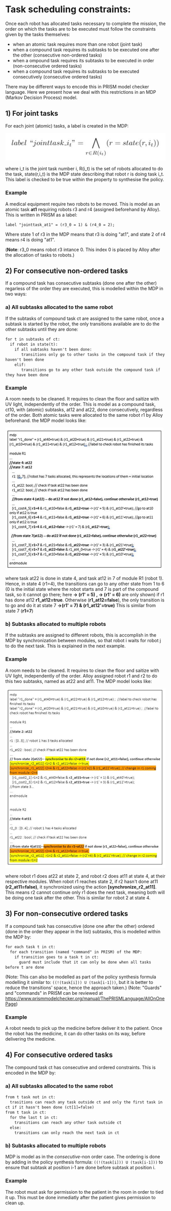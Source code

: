 # Task scheduling constraints:

Once each robot has allocated tasks necessary to complete the mission, the order on which the tasks are to be executed must follow the constraints given by the tasks themselves:

- when an atomic task requires more than one robot (joint task)
- when a compound task requires its subtasks to be executed one after the other (consecutive non-ordered tasks)
- when a ompound task requires its subtasks to be executed in order (non-consecutive ordered tasks)
- when a compound task requires its subtasks to be executed consecutively (consecutive ordered tasks)

There may be different ways to encode this in PRISM model checker language. Here we present how we deal with this restrictions in an MDP (Markov Decision Process) model.

## 1) For joint tasks

For each joint (atomic) tasks, a label is created in the MDP:

![Diagram](https://github.com/Gricel-lee/Scheduling-Multi-robot-Missions-with-JointTasks/blob/master/MDP%20generation%20in%20PRISM/jointtask.JPG)

[//]: # (this equation was done in latex and pasted as image here. \begin{equation}label\ ``jointtask\_i_t" = \bigwedge_{ r\in R ...)


where i_t is the joint task number i, R(i_t) is the set of robots allocated to do the task, state(r,i_t) is the MDP state describing that robot r is doing task i_t.
This label is checked to be true within the property to synthesise the policy.

### Example
A medical equipment require two robots to be moved. 
This is model as an atomic task **at1** requiring robots r3 and r4 (assigned beforehand by Alloy). This is written in PRISM as a label:
```
label "jointtask_at1" = (r3_0 = 1) & (r4_0 = 2);
```
Where state 1 of r3 in the MDP means that r3 is doing "at1", and state 2 of r4 means r4 is doing "at1".

(**Note**: r3_0 means robot r3 intance 0. This index 0 is placed by Alloy after the allocation of tasks to robots.)



## 2) For consecutive non-ordered tasks
If a compound task has consecutive subtasks (done one after the other) regarless of the order they are executed, this is modelled within the MDP in two ways:
### a) All subtasks allocated to the same robot
If the subtasks of compound task ct are assigned to the same robot, once a subtask is started by the robot, the only transitions available are to do the other subtasks until they are done:
```
for t in subtasks of ct:
  if robot in state(t):
    if all subtasks haven't been done:
       transitions only go to other tasks in the compound task if they haven't been done
    elif:
       transitions go to any other task outside the compound task if they have been done
```
### Example 
A room needs to be cleaned. It requires to clean the floor and saitize with UV light, independently of the order.
This is model as a compound task, ct10, with (atomic) subtasks, at12 and at22, done consecutively, regardless of the order. Both atomic tasks were allocated to the same robot r1 by Alloy beforehand. the MDP model looks like:


![Diagram](https://github.com/Gricel-lee/Scheduling-Multi-robot-Missions-with-JointTasks/blob/master/MDP%20generation%20in%20PRISM/consecutive1.JPG)

where task at22 is done in state 4, and task at12 in 7 of module R1 (robot 1). Hence, in state 4 (r1=4), the transitions can go to any other state from 1 to 6 (0 is the initial state where the robot starts and 7 is part of the compound task, so it cannot go there; here **-> (r1' = 5) ,  -> (r1' = 6)** are only shown) if r1 has done at12 **r1_at12=true**. Otherwise (**r1_at12=false**), the only transition is to go and do it at state 7 **->(r1' = 7) & (r1_at12'=true)**
This is similar from state 7 (**r1=7**)

### b) Subtasks allocated to multiple robots
If the subtasks are assigned to different robots, this is accomplish in the MDP by synchronization between modules, so that robot i waits for robot j to do the next task. This is explained in the next example.
### Example
A room needs to be cleaned. It requires to clean the floor and saitize with UV light, independently of the order.
Alloy assigned robot r1 and r2 to do this two subtasks, named as at22 and at11. The MDP model looks like:

![Diagram](https://github.com/Gricel-lee/Scheduling-Multi-robot-Missions-with-JointTasks/blob/master/MDP%20generation%20in%20PRISM/consecutive2.JPG)

where robot r1 does at22 at state 2, and robot r2 does at11 at state 4, at their respective modules. When robot r1 reaches state 2, if r2 hasn't done at11 **(r2_at11=false)**, it synchronized using the action **[synchronize_r2_at11]**. This means r2 cannot continue only r1 does the next task, meaning both will be doing one task after the other.
This is similar for robot 2 at state 4.



## 3) For non-consecutive ordered tasks
If a compound task has consecutive (done one after the other) ordered (done in the order they appear in the list) subtasks, this is modelled within the MDP by:
```
for each task t in ct:
  for each transition (named "command" in PRISM) of the MDP:
    if transition goes to a task t in ct:
      guard must include that it can only be done when all tasks before t are done
```
(Note: This can also be modelled as part of the policy synthesis formula modelling it similar to: ```((!(task[i])) U (task[i-1]))```, but it is better to reduce the transitions' space, hence the approach taken.)
(Note: "Guards" and "commands" in PRISM can be reviewed at https://www.prismmodelchecker.org/manual/ThePRISMLanguage/AllOnOnePage)

### Example
A robot needs to pick up the medicine before deliver it to the patient. Once the robot has the medicine, it can do other tasks on its way, before delivering the medicine.


## 4) For consecutive ordered tasks
The compound task ct has consecutive and ordered constraints. This is encoded in the MDP by:
### a) All subtasks allocated to the same robot
```
from t task not in ct:
  trasitions can reach any task outside ct and only the first task in ct if it hasn't been done (ct[1]=false)
from t task in ct:
  for the last t in ct:
    transitions can reach any other task outside ct
  else:
    transitions can only reach the next task in ct
```
### b) Subtasks allocated to multiple robots
MDP is model as in the _consecutive_-non order case. The ordering is done by adding in the policy synthesis formula: ```((!(task[i])) U (task[i-1]))``` to ensure that subtask at position i-1 are done before subtask at position i.

### Example
The robot must ask for permission to the patient in the room in order to tied it up. This must be done inmediatly after the patient gives permission to clean up.
